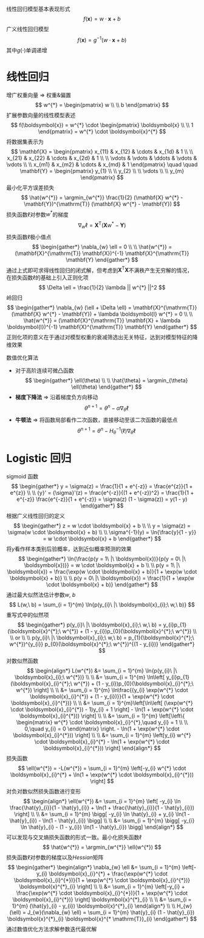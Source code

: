 线性回归模型基本表现形式
$$
f(\boldsymbol{x}) = w \cdot \boldsymbol{x} + b
$$
广义线性回归模型
$$
f(\boldsymbol{x}) = g^{-1}(w \cdot \boldsymbol{x} + b)
$$
其中$g(\cdot)$单调递增

# 线性回归
增广权重向量 &rArr; 权重&偏置
$$
w^{*} =
\begin{pmatrix}
w \\ \\
b
\end{pmatrix}
$$
扩展参数向量的线性模型表述
$$
f(\boldsymbol{x}) = w^{*} \cdot
\begin{pmatrix}
\boldsymbol{x} \\ \\
1
\end{pmatrix} = w^{*} \cdot \boldsymbol{x}^{*}
$$
将数据集表示为
$$
\mathbf{X} =
\begin{pmatrix}
x_{11}  &   x_{12}  &   \cdots  &   x_{1d}  &   1       \\ \\
x_{21}  &   x_{22}  &   \cdots  &   x_{2d}  &   1       \\ \\
\vdots  &   \vdots  &   \ddots  &   \vdots  &   \vdots  \\ \\
x_{m1}  &   x_{m2}  &   \cdots  &   x_{md}  &   1
\end{pmatrix}
\quad \quad
\mathbf{Y} =
\begin{pmatrix}
y_{1}   \\ \\
y_{2}   \\ \\
\vdots  \\ \\
y_{m}   
\end{pmatrix}
$$
最小化平方误差损失
$$
\hat{w^{*}} =
\argmin_{w^{*}} \frac{1}{2} (\mathbf{X} w^{*} -\mathbf{Y})^{\mathrm{T}} (\mathbf{X} w^{*} - \mathbf{Y})
$$
损失函数$\ell$对参数$w^{*}$的梯度
$$
\nabla_{w} \ell = \mathbf{X}^{\mathrm{T}} (\mathbf{X} w^{*} - \mathbf{Y})
$$
损失函数$\ell$极小值点
$$
\begin{gather*}
\nabla_{w} \ell = 0 \\ \\
\hat{w^{*}} = (\mathbf{X}^{\mathrm{T}} \mathbf{X})^{-1} \mathbf{X}^{\mathrm{T}} \mathbf{Y}
\end{gather*}
$$
通过上式即可求得线性回归的闭式解，但考虑到$\mathbf{X}^{\mathrm{T}} \mathbf{X}$不满秩产生无穷解的情况，在损失函数$\ell$的基础上引入正则化项
$$
\Delta \ell = \frac{1}{2} \lambda || w^{*} ||^2
$$
岭回归
$$
\begin{gather*}
\nabla_{w} (\ell + \Delta \ell) =
\mathbf{X}^{\mathrm{T}} (\mathbf{X} w^{*} - \mathbf{Y}) + \lambda \boldsymbol{I} w^{*} = 0 \\ \\
\hat{w^{*}} = (\mathbf{X}^{\mathrm{T}} \mathbf{X} + \lambda \boldsymbol{I})^{-1}
\mathbf{X}^{\mathrm{T}} \mathbf{Y}
\end{gather*}
$$
正则化项的意义在于通过对模型权重的衰减筛选出无关特征，达到对模型特征的降维效果

数值优化算法
* 对于高阶连续可微凸函数
$$
\begin{gather*}
\ell(\theta) \\ \\
\hat{\theta} = \argmin_{\theta} \ell(\theta)
\end{gather*}
$$
* **梯度下降法** &rArr; 沿着梯度负方向移动
$$
\theta^{n + 1} = \theta^{n} - \alpha \nabla_{\theta} \ell
$$
* **牛顿法** &rArr; 将函数局部看作二次函数，直接移动至该二次函数的最低点
$$
\theta^{n + 1} = \theta^{n} - H_{\theta}^{-1}(\ell) \nabla_{\theta} \ell
$$

# Logistic 回归

sigmoid 函数
$$
\begin{gather*}
y = \sigma(z) = \frac{1}{1 + e^{-z}} = \frac{e^{z}}{1 + e^{z}} \\ \\
{y}' = {\sigma}'(z) = \frac{e^{-z}}{(1 + e^{-z})^2} = \frac{1}{1 + e^{-z}} \frac{e^{-z}}{1 + e^{-z}}
= \sigma(z) (1 - \sigma(z)) = y(1 - y)
\end{gather*}
$$
根据广义线性回归的定义
$$
\begin{gather*}
z = w \cdot \boldsymbol{x} + b \\ \\
y = \sigma(z) = \sigma(w \cdot \boldsymbol{x} + b) \\ \\
\sigma^{-1}(y) = \ln{\frac{y}{1 - y}} = w \cdot \boldsymbol{x} + b
\end{gather*}
$$
将$y$看作样本类别后验概率，达到近似概率预测的效果
$$
\begin{gather*}
\ln{\frac{p(y = 1\ |\ \boldsymbol{x})}{p(y = 0\ |\ \boldsymbol{x})}} = w \cdot \boldsymbol{x} + b \\ \\
p(y = 1\ |\ \boldsymbol{x}) = \frac{\exp(w \cdot \boldsymbol{x} + b)}{1 + \exp(w \cdot \boldsymbol{x} + b)} \\ \\
p(y = 0\ |\ \boldsymbol{x}) = \frac{1}{1 + \exp(w \cdot \boldsymbol{x} + b)}
\end{gather*}
$$
通过最大似然法估计参数$w,\ b$
$$
L(w,\ b) = \sum_{i = 1}^{m} \ln{p(y_{i}\ |\ \boldsymbol{x}_{i};\ w,\ b)}
$$
重写式中的似然项
$$
\begin{gather*}
p(y_{i}\ |\ \boldsymbol{x}_{i};\ w,\ b) = y_{i}p_{1}(\boldsymbol{x}^{*};\ w^{*}) + (1 - y_{i})p_{0}(\boldsymbol{x}^{*};\ w^{*}) \\ \\
or \\ \\
p(y_{i}\ |\ \boldsymbol{x}_{i};\ w,\ b) = p_{1}(\boldsymbol{x}^{*};\ w^{*})^{y_{i}} p_{0}(\boldsymbol{x}^{*};\ w^{*})^{(1 - y_{i})}
\end{gather*}
$$
对数似然函数
$$
\begin{align*}
L(w^{*}) &= \sum_{i = 1}^{m} \ln{p(y_{i}\ |\ \boldsymbol{x}_{i};\ w^{*})} \\ \\
&= \sum_{i = 1}^{m} \ln\left[ y_{i}p_{1}(\boldsymbol{x}_{i}^{*};\ w^{*}) + (1 - y_{i})p_{0}(\boldsymbol{x}_{i}^{*};\ w^{*}) \right] \\ \\
&= \sum_{i = 1}^{m} \ln\frac{{y_{i} \exp(w^{*} \cdot \boldsymbol{x}_{i}^{*}) + (1 - y_{i})}}{1 + \exp(w^{*} \cdot \boldsymbol{x}_{i}^{*})} \\ \\
&= \sum_{i = 1}^{m}\left[\ln\left[ (\exp(w^{*} \cdot \boldsymbol{x}_{i}^{*}) - 1)y_{i} + 1 \right] -
\ln(1 + \exp(w^{*} \cdot \boldsymbol{x}_{i}^{*})) \right] \\ \\
&= \sum_{i = 1}^{m} \left[\left\{
\begin{matrix}
w^{*} \cdot \boldsymbol{x}_{i}^{*},\quad y_{i} = 1 \\ \\
0,\quad y_{i} = 0
\end{matrix} \right.  - \ln(1 + \exp(w^{*} \cdot \boldsymbol{x}_{i}^{*})) \right] \\ \\
&= \sum_{i = 1}^{m} \left[y_{i} w^{*} \cdot \boldsymbol{x}_{i}^{*} - \ln(1 + \exp(w^{*} \cdot \boldsymbol{x}_{i}^{*})) \right]
\end{align*}
$$
损失函数
$$
\ell(w^{*}) = -L(w^{*}) = \sum_{i = 1}^{m} \left[-y_{i} w^{*} \cdot \boldsymbol{x}_{i}^{*} +
\ln(1 + \exp(w^{*} \cdot \boldsymbol{x}_{i}^{*})) \right]
$$
对负对数似然损失函数进行变形
$$
\begin{align*}
    \ell(w^{*}) &= \sum_{i = 1}^{m} \left[ -y_{i} \ln \frac{\hat{y}_{i}}{1 - \hat{y}_{i}} + \ln(1 + \frac{\hat{y}_{i}}{1 - \hat{y}_{i}}) \right] \\ \\
    &= \sum_{i = 1}^{m} \bigg[ -y_{i} \ln \hat{y}_{i} + y_{i} \ln(1 - \hat{y}_{i}) - \ln(1 - \hat{y}_{i}) \bigg] \\ \\
    &= \sum_{i = 1}^{m} \bigg[ -y_{i} \ln \hat{y}_{i} - (1 - y_{i}) \ln(1 - \hat{y}_{i}) \bigg]
\end{align*}
$$
可以发现与交叉熵损失函数的形式一致。最小化损失函数$\ell$
$$
\hat{w^{*}} = \argmin_{w^{*}} \ell(w^{*})
$$
损失函数$\ell$对参数的梯度以及$Hessian$矩阵
$$
\begin{gather*}
\begin{align*}
\nabla_{w} \ell &= \sum_{i = 1}^{m} \left[-y_{i} \boldsymbol{x}_{i}^{*} +
\frac{\exp(w^{*} \cdot \boldsymbol{x}_{i}^{*})}{1 + \exp(w^{*} \cdot \boldsymbol{x}_{i}^{*})} \boldsymbol{x}^{*}_{i} \right] \\ \\
&= \sum_{i = 1}^{m} \left[-y_{i} +
\frac{\exp(w^{*} \cdot \boldsymbol{x}_{i}^{*})}{1 + \exp(w^{*} \cdot \boldsymbol{x}_{i}^{*})} \right] \boldsymbol{x}^{*}_{i} \\ \\
&= \sum_{i = 1}^{m} (\hat{y}_{i} - y_{i}) \boldsymbol{x}^{*}_{i}
\end{align*} \\ \\
H_{w}(\ell) = J_{w}(\nabla_{w} \ell) = \sum_{i = 1}^{m} \hat{y}_{i} (1 - \hat{y}_{i}) \boldsymbol{x}^{*}_{i} \boldsymbol{x}^{* \mathrm{T}}_{i}
\end{gather*}
$$
通过数值优化方法求解参数迭代最优解